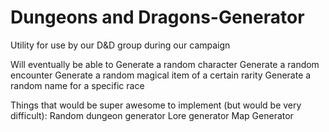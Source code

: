 # Dungeons and Dragons-Generator

Utility for use by our D&D group during our campaign 

Will eventually be able to 
    Generate a random character
    Generate a random encounter
    Generate a random magical item of a certain rarity
    Generate a random name for a specific race


Things that would be super awesome to implement (but would be very difficult):
    Random dungeon generator
    Lore generator
    Map Generator

